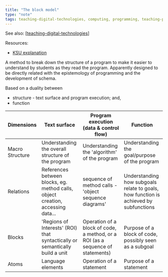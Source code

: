 ```yaml
---
title: "The block model"
type: "note"
tags: teaching-digital-technologies, computing, programming, teaching-programming
---
```


See also: [[teaching-digital-technologies]]

Resources:

- [KSU explanation](https://textbooks.cs.ksu.edu/tlcs/4-designing-cs-lessons/06-the-block-model/index.html)

A method to break down the structure of a program to make it easier to understand by students as they read the program. Apparently designed to be directly related with the epistemology of programming and the development of schema.

Based on a duality between 

- structure - text surface and program execution; and,
- function

| Dimensions | Text surface | Program execution (data & control flow) | Function |
|---|---|---|---|
| Macro Structure | Understanding the overall structure of the program | Understanding the 'algorithm' of the program | Understanding the goal/purpose of the program |
| Relations | References between blocks, eg. method calls, object creation, accessing data... | sequence of method calls - 'object sequence diagrams' | Understanding how subgoals relate to goals, how function is achieved by subfunctions |
| Blocks | 'Regions of Interests' (ROI) that syntactically or semantically build a unit | Operation of a block of code, a method, or a ROI (as a sequence of statements) | Purpose of a block of code, possibly seen as a subgoal |
| Atoms | Language elements | Operation of a statement | Purpose of a statement |


[//begin]: # "Autogenerated link references for markdown compatibility"
[teaching-digital-technologies]: ..%2FDigital_Technologies%2Fteaching-digital-technologies "Teaching Digital Technologies"
[//end]: # "Autogenerated link references"